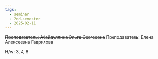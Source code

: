 ```yaml
---
tags:
  - seminar
  - 2nd-semester
  - 2025-02-11
---
```


~~Преподаватель: Абайдуллина Ольга Сергеевна~~
Преподаватель: Елена Алексеевна Гаврилова

H/w: 3, 4, 8